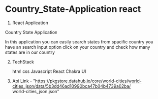 # Country_State-Application react

1. React Application 

Country State Application 

In this application you can easily search states from spacific country
you have an search input option click on your country and check how many states
are in our country 

2. TechStack

    html
    css
    Javascript
    React
    Chakra UI

3. Api Link -   "https://pkgstore.datahub.io/core/world-cities/world-cities_json/data/5b3dd46ad10990bca47b04b4739a02ba/   
world-cities_json.json"  
